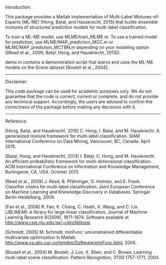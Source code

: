 Introduction:

This package provides a Matlab implementation of Multi-Label Mixtures-of-Experts (ML-ME) [Hong, Batal, and Hauskrecht, 2015] that builds ensemble mixtures of structured prediction models for multi-label classification.

To train a ML-ME model, use MLME/train_MLME.m. To use a trained model for prediction, use MLME/MAP_prediction_MCC.m or MLME/MAP_prediction_MCTBN.m depending on your modeling option ([Read et al., 2009; Batal, Hong, and Hauskrecht, 2013]).

demo.m contains a demonstration script that learns and uses the ML-ME models on the Scene dataset [Boutell et al., 2004].


----

Disclaimer:

This code package can be used for academic purposes only. We do not guarantee that the code is correct, current or complete, and do not provide any technical support. Accordingly, the users are advised to confirm the correctness of the package before making any decisions with it.


----

Reference:

[Hong, Batal, and Hauskrecht, 2015] C. Hong, I. Batal, and M. Hauskrecht. A generalized mixture framework for multi-label classification. SIAM International Conference on Data Mining, Vancouver, BC, Canada. April 2015.

[Batal, Hong, and Hauskrecht, 2013] I. Batal, C. Hong, and M. Hauskrecht. An efficient probabilistic framework for multi-dimensional classification. ACM International Conference on Information and Knowledge Management, Burlingame, CA, USA. October 2013.

[Read et al., 2009] J. Read, B. Pfahringer, G. Holmes, and E. Frank. Classifier chains for multi-label classification. Joint European Conference on Machine Learning and Knowledge Discovery in Databases. Springer Berlin Heidelberg, 2009.

[Fan et al., 2008] R. Fan, K. Chang, C. Hsieh, X. Wang, and C. Lin. LIBLINEAR: A library for large linear classification, Journal of Machine Learning Research 9(2008), 1871-1874. Software available at http://www.csie.ntu.edu.tw/~cjlin/liblinear

[Schmidt, 2005] M. Schmidt. minFunc: unconstrained differentiable multivariate optimization in Matlab. http://www.cs.ubc.ca/~schmidtm/Software/minFunc.html, 2005.

[Boutell et al., 2004] M. Boutell, J. Luo, X. Shen, and C. Brown. Learning multi-label scene classification. Pattern Recognition, 37(9):1757-1771, 2004.
